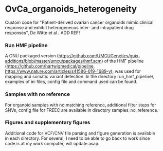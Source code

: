 # OvCa_organoids_heterogeneity
Custom code for "Patient-derived ovarian cancer organoids mimic clinical response and exhibit heterogeneous inter- and intrapatient drug responses", De Witte et al . ADD REF! 

### Run HMF pipeline
A GNU packaged version (https://github.com/UMCUGenetics/guix-additions/blob/master/umcu/packages/hmf.scm) of the HMF pipeline (https://github.com/hartwigmedical/pipeline, https://www.nature.com/articles/s41586-019-1689-y), was used for mapping and somatic variant detection. In the directory run_hmf_pipeline/, examples of ini files, config file and command used can be found.

### Samples with no reference
For organoid samples with no matching reference, additional filter steps for SNVs, config file for FREEC are available in directory samples_no_reference.

### Figures and supplementary figures
Additional code for VCF/CNV file parsing and figure generation is available in each directory. For several, I need to be able to go back to work since code is at my work computer, will update asap. 

